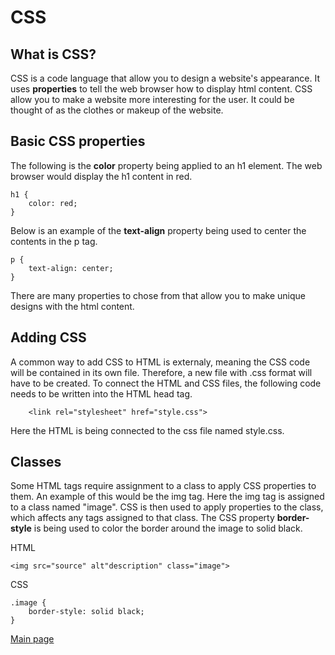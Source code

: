 # CSS
## What is CSS?
CSS is a code language that allow you to design a website's appearance. It uses **properties** to tell the web browser how to display html content. CSS allow you to make a website more interesting for the user. It could be thought of as the clothes or makeup of the website. 

## Basic CSS properties


The following is the **color** property being applied to an h1 element. The web browser would display the h1 content in red.

    h1 {
        color: red;
    }


Below is an example of the **text-align** property being used to center the contents in the p tag.

    p {
        text-align: center;
    }

There are many properties to chose from that allow you to make unique designs with the html content.

## Adding CSS
A common way to add CSS to HTML is externaly, meaning the CSS code will be contained in its own file. Therefore, a new file with .css format will have to be created. To connect the HTML and CSS files, the following code needs to be written into the HTML head tag.

        <link rel="stylesheet" href="style.css">
Here the HTML is being connected to the css file named style.css.

## Classes
Some HTML tags require assignment to a class to apply CSS properties to them. An example of this would be the img tag.
Here the img tag is assigned to a class named "image". CSS is then used to apply properties to the class, which affects any tags assigned to that class. The CSS property **border-style** is being used to color the border around the image to solid black.

HTML

    <img src="source" alt"description" class="image">

CSS

    .image {
        border-style: solid black;
    }

[Main page](README.md)